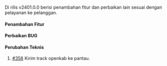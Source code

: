 Di rilis v2401.0.0 berisi penambahan fitur dan perbaikan lain sesuai dengan pelayanan ke pelanggan.

#### Penambahan Fitur

#### Perbaikan BUG


#### Perubahan Teknis

1. [#358](https://github.com/OpenSID/OpenKab/issues/358) Kirim track openkab ke pantau.